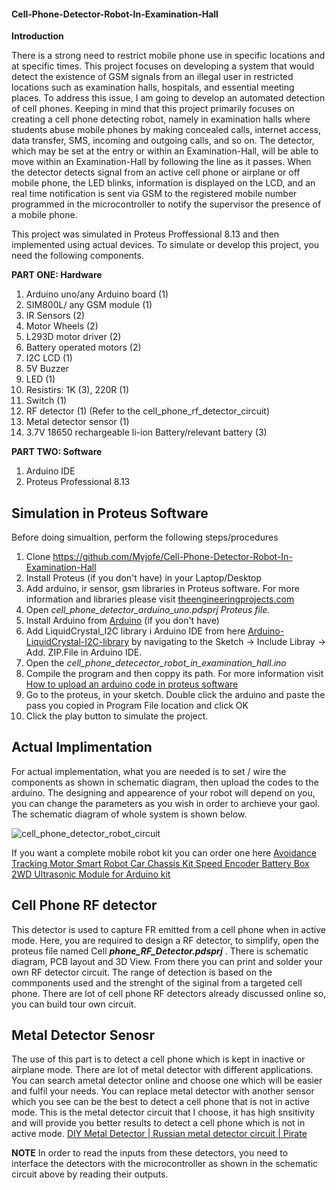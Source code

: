 #### Cell-Phone-Detector-Robot-In-Examination-Hall

**Introduction**

There is a strong need to restrict mobile phone use in specific locations and at specific times. This project focuses on developing a system that would detect the existence of GSM signals from an illegal user in restricted locations such as examination halls, hospitals, and essential meeting places. To address this issue, I am going to develop an automated detection of cell phones. Keeping in mind that this project primarily focuses on creating a cell phone detecting robot, namely in examination halls where students abuse mobile phones by making concealed calls, internet access, data transfer, SMS, incoming and outgoing calls, and so on. The detector, which may be set at the entry or within an Examination-Hall, will be able to move within an Examination-Hall by following the line as it passes. When the detector detects signal from an active  cell phone or airplane or off mobile phone, the LED blinks, information is displayed on the LCD, and an real time notification is sent via GSM to the registered mobile number programmed in the microcontroller to notify the supervisor the presence of a mobile phone.


This project was simulated in Proteus Proffessional 8.13 and then implemented using actual devices. To simulate or develop this project, you need the following components.

**PART ONE: Hardware**
1. Arduino uno/any Arduino board (1)
2. SIM800L/ any GSM module (1)
3. IR Sensors (2)
4. Motor Wheels (2)
5. L293D motor driver (2)
6. Battery operated motors (2)
7. I2C LCD (1)
8. 5V Buzzer
9. LED (1)
10. Resistirs: 1K (3), 220R (1)
11. Switch (1)
12. RF detector (1) (Refer to the cell_phone_rf_detector_circuit)
13. Metal detector sensor (1)
14. 3.7V 18650 rechargeable li-ion Battery/relevant battery (3)

**PART TWO: Software**
1. Arduino IDE
2. Proteus Professional 8.13

## **Simulation in Proteus Software**
Before doing simualtion, perform the following steps/procedures
1. Clone https://github.com/Myjofe/Cell-Phone-Detector-Robot-In-Examination-Hall
2. Install Proteus (if you don't have) in your Laptop/Desktop
3. Add arduino, ir sensor, gsm libraries in Proteus software. For more information and libraries please visit [theengineeringprojects.com](https://www.theengineeringprojects.com/2015/12/arduino-library-proteus-simulation.html)
4. Open _cell_phone_detector_arduino_uno.pdsprj Proteus file._
5. Install Arduino from [Arduino](https://www.arduino.cc/en/software) (if you don't have) 
6. Add LiquidCrystal_I2C library i Arduino IDE from here [Arduino-LiquidCrystal-I2C-library](https://github.com/fdebrabander/Arduino-LiquidCrystal-I2C-library) by navigating to the Sketch -> Include Libray -> Add. ZIP.File in Arduino IDE.
7. Open the _cell_phone_detecector_robot_in_examination_hall.ino_
8. Compile the program and then coppy its path. For more information visit [How to upload an arduino code in proteus software](https://www.youtube.com/watch?v=0ciMTODrHZQ&ab_channel=Mechatronics)
9. Go to the proteus, in your sketch. Double click the arduino and paste the pass you copied in Program File location and click OK
10. Click the play button to simulate the project.


## **Actual Implimentation**
For actual implementation, what you are needed is to set / wire the components as shown in schematic diagram, then upload the codes to the arduino.
The designing and appearence of your robot will depend on you, you can change the parameters as you wish in order to archieve your gaol. The schematic diagram of whole system is shown below.

![cell_phone_detector_robot_circuit](https://user-images.githubusercontent.com/65401201/178110484-c3924a64-6541-4ed1-8ac0-84edffa9592b.JPG)

 
 
If you want a complete mobile robot kit you can order one here [Avoidance Tracking Motor Smart Robot Car Chassis Kit Speed ​​Encoder Battery Box 2WD Ultrasonic Module for Arduino kit](https://es.aliexpress.com/item/32541422454.html?spm=a2g0o.productlist.0.0.74c96cd6XMojNG&algo_pvid=0a2357eb-d4d8-4953-8677-45213ad20f7e&algo_exp_id=0a2357eb-d4d8-4953-8677-45213ad20f7e-8&pdp_ext_f=%7B%22sku_id%22%3A%2210000000912275308%22%7D&pdp_npi=2%40dis%21TZS%21%2147179.14%21%21%21%21%21%402101e9d416572161632094191eab6f%2110000000912275308%21sea)


## **Cell Phone RF detector**
This detector is used to capture FR emitted from a cell phone when in active mode. Here, you are required to design a RF detector, to simplify, open the proteus file named Cell _**phone_RF_Detector.pdsprj**_ . There is schematic diagram, PCB layout and 3D View. From there you can print and solder your own RF detector circuit.
The range of detection is based on the commponents used and the strenght of the siginal from a targeted cell phone. There are lot of cell phone RF detectors already discussed online so, you can build tour own circuit.

## **Metal Detector Senosr**
The use of this part is to detect a cell phone which is kept in inactive or airplane mode. There are lot of metal detector with different applications. You can search ametal detector online and choose one which will be easier and fulfil your needs.
You can replace metal detector with another sensor which you see can be the best to detect a cell phone that is not in active mode. This is the metal detector circuit that I choose, it has high snsitivity and will provide you better results to detect a cell phone which is not in active mode.
[DIY Metal Detector | Russian metal detector circuit | Pirate](https://www.youtube.com/watch?v=7QJrI-9CCIw&ab_channel=DHTProject)

**NOTE**
In order to read the inputs from these detectors, you need to interface the detectors with the microcontroller as shown in the schematic circuit above by reading their outputs.
